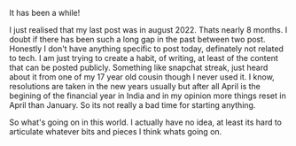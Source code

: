 It has been a while!

I just realised that my last post was in august 2022. Thats nearly 8 months. I doubt if there has been such a long gap in the past between two post. Honestly I don't have anything specific to post today, definately not related to tech. I am just trying to create a habit, of writing, at least of the content that can be posted publicly. Something like snapchat streak, just heard about it from one of my 17 year old cousin though I never used it.  I know, resolutions are taken in the new years usually but after all April is the begining of the financial year in India and in my opinion more things reset in April than January. So its not really a bad time for starting anything.

So what's going on in this world. I actually have no idea, at least its hard to articulate whatever bits and pieces I think whats going on.


 
<!--stackedit_data:
eyJoaXN0b3J5IjpbLTcwMDk1NTE3NF19
-->